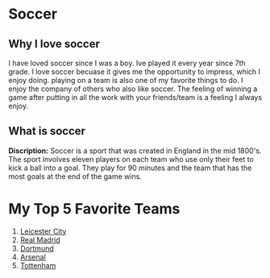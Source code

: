 # Soccer


## Why I love soccer
I have loved soccer since I was a boy. Ive played it every year since 7th grade. I love soccer becuase it gives me the opportunity to impress, which I enjoy doing. playing on a team is also one of my favorite things to do. I enjoy the company of others who also like soccer. The feeling of winning a game after putting in all the work with your friends/team is a feeling I always enjoy.

##  What is soccer

**Discription:** Soccer is a sport that was created in England in the mid 1800's. The sport involves eleven players on each team who use only their feet to kick a ball into a goal. They play for 90 minutes and the team that has the most goals at the end of the game wins.

# My Top 5 Favorite Teams
1. [Leicester City](LeicesterCity.markdown)
2. [Real Madrid](RealMadrid.markdown)
3. [Dortmund](Dortmund.markdown)
4. [Arsenal](Arsenal.markdown)
5. [Tottenham](Tottenham.markdown)

<!DOCTYPE html>
<html>
<head>
<meta charset="UTF-8">
<title>Fizz Buzz</title>
<script>

import math
def main():

    radius = (float(input("What is the radius of your shape?")))
    #print("radius = ", radius)

    height = (float(input("What is the height of your shape?")))
    #print("height = ", height)


    print("The Radius of yous shape is, " ,radius, ", and the height is," ,height)

    volume = math.pi * radius * radius * height/3

    print("The volume of your shape is " , volume)

    

main()

</script>

</head>

<body onload="fizzbuzz()">
<div id="display">

</div>
</body>

</html>
